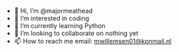 - 👋 Hi, I’m @majormeathead
- 👀 I’m interested in coding 
- 🌱 I’m currently learning Python
- 💞️ I’m looking to collaborate on nothing yet
- 📫 How to reach me email: mwillemsen01@kpnmail.nl

<!---
majormeathead/majormeathead is a ✨ special ✨ repository because its `README.md` (this file) appears on your GitHub profile.
You can click the Preview link to take a look at your changes.
--->
